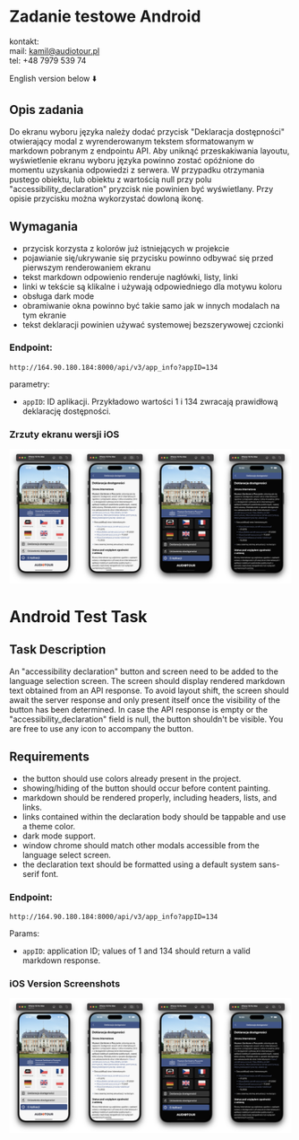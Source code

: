# Zadanie testowe Android

kontakt:   
mail: kamil@audiotour.pl  
tel: +48 7979 539 74

English version below ⬇️

## Opis zadania

Do ekranu wyboru języka należy dodać przycisk "Deklaracja dostępności" otwierający modal z wyrenderowanym tekstem sformatowanym w markdown pobranym z endpointu API. Aby uniknąć przeskakiwania layoutu, wyświetlenie ekranu wyboru języka powinno zostać opóźnione do momentu uzyskania odpowiedzi z serwera. W przypadku otrzymania pustego obiektu, lub obiektu z wartością null przy polu "accessibility_declaration" pryzcisk nie powinien być wyświetlany. Przy opisie przycisku można wykorzystać dowloną ikonę.

## Wymagania

- przycisk korzysta z kolorów już istniejących w projekcie
- pojawianie się/ukrywanie się przycisku powinno odbywać się przed pierwszym renderowaniem ekranu
- tekst markdown odpowienio renderuje nagłówki, listy, linki
- linki w tekście są klikalne i używają odpowiedniego dla motywu koloru
- obsługa dark mode
- obramiwanie okna powinno być takie samo jak w innych modalach na tym ekranie
- tekst deklaracji powinien używać systemowej bezszerywowej czcionki

### Endpoint:

    http://164.90.180.184:8000/api/v3/app_info?appID=134

parametry:

- `appID`: ID aplikacji. Przykładowo wartości 1 i 134 zwracają prawidłową deklarację dostępności.

### Zrzuty ekranu wersji iOS

![screenshots](./Screenshot.png)

# Android Test Task

## Task Description

An "accessibility declaration" button and screen need to be added to the language selection screen. The screen should display rendered markdown text obtained from an API response. To avoid layout shift, the screen should await the server response and only present itself once the visibility of the button has been determined. In case the API response is empty or the "accessibility_declaration" field is null, the button shouldn't be visible. You are free to use any icon to accompany the button.

## Requirements

- the button should use colors already present in the project.
- showing/hiding of the button should occur before content painting.
- markdown should be rendered properly, including headers, lists, and links.
- links contained within the declaration body should be tappable and use a theme color.
- dark mode support.
- window chrome should match other modals accessible from the language select screen.
- the declaration text should be formatted using a default system sans-serif font.

### Endpoint:

    http://164.90.180.184:8000/api/v3/app_info?appID=134

Params:

- `appID`: application ID; values of 1 and 134 should return a valid markdown response.

### iOS Version Screenshots

![Screenshots](./Screenshot.png)
